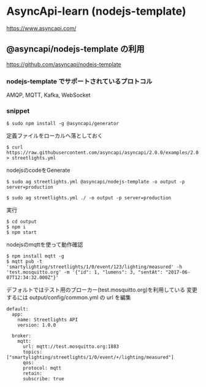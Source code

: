 # AsyncApi-learn (nodejs-template)

https://www.asyncapi.com/

## @asyncapi/nodejs-template の利用

https://github.com/asyncapi/nodejs-template

### nodejs-template でサポートされているプロトコル
AMQP, MQTT, Kafka, WebSocket

### snippet
```
$ sudo npm install -g @asyncapi/generator
```

定義ファイルをローカルへ落としておく
```
$ curl https://raw.githubusercontent.com/asyncapi/asyncapi/2.0.0/examples/2.0.0/streetlights.yml > streetlights.yml
```

nodejsのcodeをGenerate
```
$ sudo ag streetlights.yml @asyncapi/nodejs-template -o output -p server=production
```

```
$ sudo ag streetlights.yml ./ -o output -p server=production
```

実行
```
$ cd output
$ npm i
$ npm start
```

nodejsのmqttを使って動作確認
```
$ npm install mqtt -g
$ mqtt pub -t 'smartylighting/streetlights/1/0/event/123/lighting/measured' -h 'test.mosquitto.org' -m '{"id": 1, "lumens": 3, "sentAt": "2017-06-07T12:34:32.000Z"}'
```

デフォルトではテスト用のブローカー(test.mosquitto.org)を利用している
変更するには output/config/common.yml の url を編集
```
default:
  app:
    name: Streetlights API
    version: 1.0.0

  broker:
    mqtt:
      url: mqtt://test.mosquitto.org:1883
      topics: ["smartylighting/streetlights/1/0/event/+/lighting/measured"]
      qos:
      protocol: mqtt
      retain:
      subscribe: true
```

